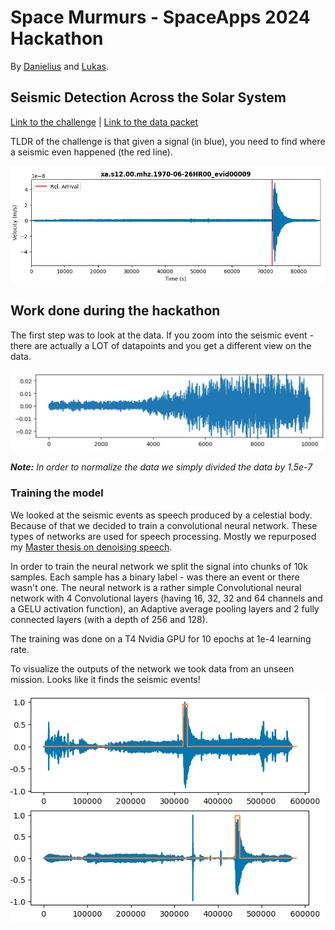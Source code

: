 # Space Murmurs - SpaceApps 2024 Hackathon

By [Danielius](https://github.com/dvisockas) and [Lukas](https://github.com/lumzdas).

## Seismic Detection Across the Solar System

[Link to the challenge](https://www.spaceappschallenge.org/nasa-space-apps-2024/challenges/seismic-detection-across-the-solar-system/?tab=resources) | [Link to the data packet](https://wufs.wustl.edu/SpaceApps/data/space_apps_2024_seismic_detection.zip)


TLDR of the challenge is that given a signal (in blue), you need to find where a seismic even happened (the red line).

![Sample signal](readme_images/intro_signal.png)

## Work done during the hackathon

The first step was to look at the data. If you zoom into the seismic event - there are actually a LOT of datapoints and you get a different view on the data.


![Zoomed into signal](readme_images/zoomed_into_signal.jpeg)

***Note:** In order to normalize the data we simply divided the data by 1.5e-7*

### Training the model

We looked at the seismic events as speech produced by a celestial body. Because of that we decided to train a convolutional neural network. These types of networks are used for speech processing. Mostly we repurposed my [Master thesis on denoising speech](https://github.com/dvisockas/norse).


In order to train the neural network we split the signal into chunks of 10k samples. Each sample has a binary label - was there an event or there wasn't one.
The neural network is a rather simple Convolutional neural network with 4 Convolutional layers (having 16, 32, 32 and 64 channels and a GELU activation function), an Adaptive average pooling layers and 2 fully connected layers (with a depth of 256 and 128).

The training was done on a T4 Nvidia GPU for 10 epochs at 1e-4 learning rate.

To visualize the outputs of the network we took data from an unseen mission. Looks like it finds the seismic events!

![Example prediction](readme_images/prediction.png)
